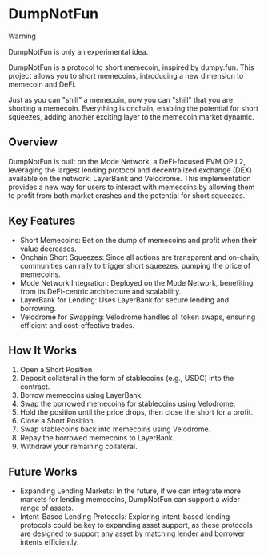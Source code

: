 # DumpNotFun

> [!WARNING]  
> DumpNotFun is only an experimental idea.

DumpNotFun is a protocol to short memecoin, inspired by dumpy.fun. This project allows you to short memecoins, introducing a new dimension to memecoin and DeFi.

Just as you can "shill" a memecoin, now you can "shill" that you are shorting a memecoin. Everything is onchain, enabling the potential for short squeezes, adding another exciting layer to the memecoin market dynamic.

## Overview

DumpNotFun is built on the Mode Network, a DeFi-focused EVM OP L2, leveraging the largest lending protocol and decentralized exchange (DEX) available on the network: LayerBank and Velodrome. This implementation provides a new way for users to interact with memecoins by allowing them to profit from both market crashes and the potential for short squeezes.

## Key Features

- Short Memecoins: Bet on the dump of memecoins and profit when their value decreases.
- Onchain Short Squeezes: Since all actions are transparent and on-chain, communities can rally to trigger short squeezes, pumping the price of memecoins.
- Mode Network Integration: Deployed on the Mode Network, benefiting from its DeFi-centric architecture and scalability.
- LayerBank for Lending: Uses LayerBank for secure lending and borrowing.
- Velodrome for Swapping: Velodrome handles all token swaps, ensuring efficient and cost-effective trades.

## How It Works
1) Open a Short Position
2) Deposit collateral in the form of stablecoins (e.g., USDC) into the contract.
3) Borrow memecoins using LayerBank.
4) Swap the borrowed memecoins for stablecoins using Velodrome.
5) Hold the position until the price drops, then close the short for a profit.
6) Close a Short Position
7) Swap stablecoins back into memecoins using Velodrome.
8) Repay the borrowed memecoins to LayerBank.
9) Withdraw your remaining collateral.

## Future Works

- Expanding Lending Markets: In the future, if we can integrate more markets for lending memecoins, DumpNotFun can support a wider range of assets.
- Intent-Based Lending Protocols: Exploring intent-based lending protocols could be key to expanding asset support, as these protocols are designed to support any asset by matching lender and borrower intents efficiently.
